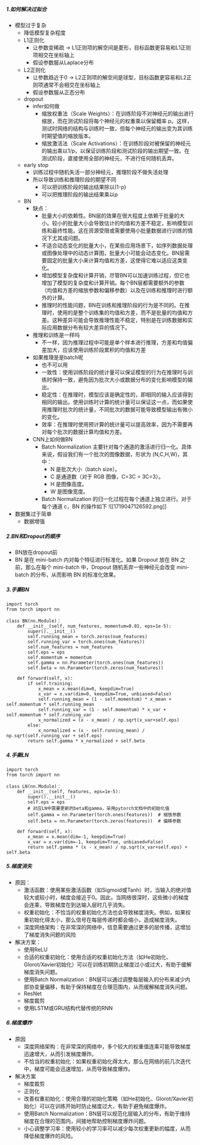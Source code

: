 ##### 1.如何解决过拟合
- 模型过于复杂
	- 降低模型复杂程度
	- L1正则化
		- 让参数变稀疏 -> L1正则项的解空间是菱形，目标函数更容易和L1正则项相交在坐标轴上
		- 假设参数服从Laplace分布
	- L2正则化
		- 让参数趋近于0 -> L2正则项的解空间是球型，目标函数更容易和L2正则项通常不会相交在坐标轴上
		- 假设参数服从正态分布
	- dropout
		- infer如何做
			- 缩放权重法（Scale Weights）：在训练阶段不对神经元的输出进行缩放，而在测试阶段将每个神经元的权重乘以保留概率 p。这样，测试时网络的结构与训练时一致，但每个神经元的输出变为其训练时期望值的缩放版本。
			- 缩放激活法（Scale Activations）：在训练阶段对被保留的神经元的输出乘以1/p，以保证训练阶段和测试阶段的输出期望一致。在测试阶段，直接使用全部的神经元，不进行任何随机丢弃。
	- early stop
		- 训练过程中随机失活一部分神经元，推理阶段不做失活处理
		- 所以导致训练和推理阶段的期望不同
			- 可以把训练阶段的输出结果除以(1-p)
			- 可以把推理阶段的输出结果乘以p
	- BN
		- 缺点：
			- 批量大小的依赖性。BN层的效果在很大程度上依赖于批量的大小。较小的批量大小会导致估计的均值和方差不稳定，影响模型训练和最终性能。这在资源受限或需要使用小批量数据进行训练的情况下尤其成问题。
			- 不适合动态变化的批量大小，在某些应用场景下，如序列数据处理或图像处理中的动态计算图，批量大小可能会动态变化。BN层需要固定的批量大小来计算均值和方差，这使得它难以适应这类变化。
			- 增加模型复杂度和计算开销，尽管BN可以加速训练过程，但它也增加了模型的复杂度和计算开销。每个BN层都需要额外的参数（均值和方差的缩放参数和偏移参数）以及在训练和推理时进行额外的计算。
			- 推理时的性能问题，BN在训练和推理阶段的行为是不同的。在推理时，使用的是整个训练集的均值和方差，而不是批量的均值和方差。这种差异可能会导致推理性能不稳定，特别是在训练数据和实际应用数据分布有较大差异的情况下。
		- 推理和训练是一样吗
			- 不一样，因为推理过程中可能是单个样本进行推理，方差和均值偏差加大，应该使用训练阶段累积的均值和方差
		- 如果推理是是batch呢
			- 也不可以用
			- 一致性：使用训练阶段的统计量可以保证模型的行为在推理时与训练时保持一致，避免因为批次大小或数据分布的变化影响模型的输出。
			- 稳定性：在推理时，模型应该是确定性的，即相同的输入应该得到相同的输出。使用训练时计算的统计量可以保证这一点，而如果使用推理时批次的统计量，不同批次的数据可能导致模型输出有微小的变化。
			- 效率：在推理时使用预计算的统计量可以提高效率，因为不需要再对每个批次的数据计算均值和方差。
		- CNN上如何做BN
			- Batch Normalization 主要针对每个通道的激活进行归一化。具体来说，假设我们有一个批次的图像数据，形状为 (N,C,H,W)，其中：
				- N 是批次大小（batch size）。
				- C 是通道数（对于 RGB 图像，C=3C = 3C=3）。
				- H 是图像高度。
				- W 是图像宽度。
			- Batch Normalization 的归一化过程在每个通道上独立进行。对于每个通道 c，BN 的操作如下
![[1719047126592.png]]
- 数据集过于简单
	- 数据增强
##### 2.BN和Dropout的顺序
- BN放在dropout前
- BN 是在 mini-batch 内对每个特征进行标准化。如果 Dropout 放在 BN 之前，那么在每个 mini-batch 中，Dropout 随机丢弃一些神经元会改变 mini-batch 的分布，从而影响 BN 的标准化效果。
##### 3.手撕BN
```
import torch
from torch import nn

class BN(nn.Module)：
	def __init__(self, num_features, momentum=0.01, eps=1e-5):
		super().__init__()
		self.running_mean = torch.zeros(num_features)
        self.running_var = torch.ones(num_features))
        self.num_features = num_features
        self.eps = eps
        self.momentum = momentum
        self.gamma = nn.Parameter(torch.ones(num_features))  
        self.beta = nn.Parameter(torch.zeros(num_features))

	def forward(self, x):
		if self.training:
			x_mean = x.mean(dim=0, keepdim=True)
            x_var = x.var(dim=0, keepdim=True, unbiased=False)
            self.running_mean = (1 - self.momentum) * x_mean + self.momentum * self.running_mean
            self.running_var = (1 - self.momentum) * x_var + self.momentum * self.running_var
            x_normalized = (x - x_mean) / np.sqrt(x_var+self.eps)
		else:
			x_normalized = (x - self.running_mean) / np.sqrt(self.running_var + self.eps)
		return self.gamma * x_normalized + self.beta
```
##### 4.手撕LN
```
import torch
from torch import nn

class LN(nn.Module)：
	def __init__(self, features, eps=1e-5):
		super().__init__()
		self.eps = eps
        # 对应LN中需要更新的beta和gamma，采用pytorch文档中的初始化值
		self.gamma = nn.Parameter(torch.ones(features))  # 缩放参数
        self.beta = nn.Parameter(torch.zeros(features))  # 偏移参数

	def forward(self, x):
		x_mean = x.mean(dim=-1, keepdim=True)
        x_var = x.var(dim=-1, keepdim=True, unbiased=False)
        return self.gamma * (x - x_mean) / np.sqrt(x_var+self.eps) + self.beta
```
##### 5.梯度消失
- 原因：
	- 激活函数：使用某些激活函数（如Sigmoid或Tanh）时，当输入的绝对值较大或较小时，梯度会接近于0。因此，当网络很深时，这些微小的梯度会连乘，导致梯度在到达输入层时几乎消失。
	- 权重初始化：不恰当的权重初始化方法也会导致梯度消失。例如，如果权重初始化得太小，那么信号在每层传递时都会缩小，造成梯度消失。
	- 深度网络架构：在非常深的网络中，信息需要通过更多的层传播，这增加了梯度消失问题的风险
- 解决方案：
	- 使用ReLU
	- 合适的权重初始化：使用合适的权重初始化方法（如He初始化、Glorot/Xavier初始化）可以在训练初期防止梯度过小或过大，有助于缓解梯度消失问题。
	- 使用Batch Normalization：BN层可以通过调整每层输入的分布来减少内部协变量偏移，有助于保持梯度在合理范围内，从而缓解梯度消失问题。
	- ResNet
	- 梯度裁剪
	- 使用LSTM或GRU结构代替传统的RNN
##### 6.梯度爆炸
- 原因
	- 深度网络架构：在非常深的网络中，多个较大的权重值连乘可能导致梯度迅速增大，从而引发梯度爆炸。
	- 不恰当的权重初始化：如果权重初始化得太大，那么在网络的前几次迭代中，梯度可能会迅速增加，从而导致梯度爆炸。
- 解决方案
	- 梯度裁剪
	- 正则化
	- 改善权重初始化：使用合理的初始化策略（如He初始化、Glorot/Xavier初始化）可以在训练开始时防止梯度过大，有助于避免梯度爆炸。
	- 使用Batch Normalization：BN层可以规范化层输入的分布，有助于维持梯度在合理的范围内，间接地帮助控制梯度爆炸问题。
	- 小心调整学习率：使用较小的学习率可以减少每次权重更新的幅度，从而降低梯度爆炸的风险。



